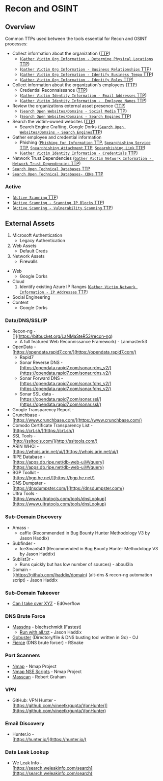 <!---------------------------------------------------------------------------------
Copyright: (c) BLS OPS LLC.
This program is free software: you can redistribute it and/or modify
it under the terms of the GNU General Public License as published by
the Free Software Foundation, version 3.
This program is distributed in the hope that it will be useful,
but WITHOUT ANY WARRANTY; without even the implied warranty of
MERCHANTABILITY or FITNESS FOR A PARTICULAR PURPOSE. See the
GNU General Public License for more details.
You should have received a copy of the GNU General Public License
along with this program. If not, see <https://www.gnu.org/licenses/>.
--------------------------------------------------------------------------------->
# Recon and OSINT
## Overview

Common TTPs used between the tools essential for Recon and OSINT processes:

* Collect information about the organization ([TTP](TTP/T1591_Gather_Victim_Org_Information/T1591.md))
	* ([`Gather Victim Org Information - Determine Physical Locations` TTP](TTP/T1591_Gather_Victim_Org_Information/001_Determine_Physical_Locations/T1591.001.md))
	* ([`Gather Victim Org Information - Business Relationships` TTP](TTP/T1591_Gather_Victim_Org_Information/002_Business_Relationships/T1591.002.md))
	* ([`Gather Victim Org Information - Identify Business Tempo` TTP](TTP/T1591_Gather_Victim_Org_Information/003_Identify_Business_Tempo/T1591.003.md))
	* ([`Gather Victim Org Information - Identify Roles` TTP](TTP/T1591_Gather_Victim_Org_Information/004_Identify_Roles/T1591.004.md))
* Collect information about the organization's employees ([TTP](TTP/T1589_Gather_Victim_Identity_Information/T1589.md))
	* Credential Reconnaissance ([TTP](TTP/T1589_Gather_Victim_Identity_Information/001_Credentials/T1589.001.md))
	* ([`Gather Victim Identity Information - Email Addresses` TTP](TTP/T1589_Gather_Victim_Identity_Information/002_Email_Addresses/T1589.002.md))
	* ([`Gather Victim Identity Information -  Employee Names` TTP](TTP/T1589_Gather_Victim_Identity_Information/003_Employee_Names/T1589.003.md))
* Review the organizations external asset presence ([TTP](TTP/T1593_Search_Open_Websites-Domains/T1593.md))
	* ([`Search Open Websites/Domains - Social Media` TTP](TTP/T1593_Search_Open_Websites-Domains/001_Social_Media/T1593.001.md))
	* ([`Search Open Websites/Domains - Search Engines` TTP](TTP/T1593_Search_Open_Websites-Domains/002_Search_Engines/T1593.002.md))
* Search the victim-owned websites ([TTP](TTP/T1594_Search_Victim-Owned_Websites/T1594.md))
	* Search Engine Crafting, Google Dorks ([`Search Open Websites/Domains - Search Engines`TTP](TTP/T1593_Search_Open_Websites-Domains/002_Search_Engines/T1593.002.md))
* Gather employee and credential information
	* Phishing ([`Phishing for Information` TTP](TTP/T1598_Phishing_for_Information/T1598.md), [`Spearphishing Service` TTP](TTP/T1598_Phishing_for_Information/001_Spearphishing_Service/T1598.001.md), [`Spearphishing Attachment` TTP](TTP/T1598_Phishing_for_Information/002_Spearphishing_Attachment/T1598.002.md), [`Spearphishing Link` TTP](TTP/T1598_Phishing_for_Information/003_Spearphishing_Link/T1598.003.md))
	* ([`Gather Victim Identity Information - Credentials` TTP](TTP/T1589_Gather_Victim_Identity_Information/001_Credentials/T1589.001.md))
* Network Trust Dependencies ([`Gather Victim Network Information - Network Trust Dependencies` TTP](TTP/T1590_Gather_Victim_Network_Information/003_Network_Trust_Dependencies/T1590.003.md))
* [`Search Open Technical Databases` TTP](TTP/T1596_Search_Open_Technical_Databases/T1596.md)
* [`Search Open Technical Databases- CDNs` TTP](TTP/T1596_Search_Open_Technical_Databases/004_CDNs/T1596.004.md)


### Active
* ([`Active Scanning` TTP](TTP/T1595_Active_Scanning/T1595.md))
* ([`Active Scanning - Scanning IP Blocks` TTP](TTP/T1595_Active_Scanning/001_Scanning_IP_Blocks/T1595.001.md))
* ([`Active Scanning - Vulnerability Scanning` TTP](TTP/T1595_Active_Scanning/002_Vulnerability_Scanning/T1595.002.md))


## External Assets

1. Microsoft Authentication
	* Legacy Authentication
1. Web Assets
	* Default Creds
1. Network Assets
	* Firewalls

* Web
	* Google Dorks
* Cloud
	1. Identify existing Azure IP Ranges ([`Gather Victim Network Information - IP Addresses` TTP](TTP/T1590_Gather_Victim_Network_Information/005_IP_Addresses/T1590.005.md))
* Social Engineering
* Content
	* Google Dorks


### Data/DNS/SSL/IP

* Recon-ng -<br />[]](https://bitbucket.org/LaNMaSteR53/recon-ng)
	* A full featured Web Reconnissance Framework) - Lanmaster53
* OpenData -<br />[https://opendata.rapid7.com/](https://opendata.rapid7.com/)
	* Rapid7
	* Sonar Reverse DNS -<br />[https://opendata.rapid7.com/sonar.rdns_v2/](https://opendata.rapid7.com/sonar.rdns_v2/)
	* Sonar Forward DNS -<br />[https://opendata.rapid7.com/sonar.fdns_v2/](https://opendata.rapid7.com/sonar.fdns_v2/)
	* Sonar SSL data -<br />[https://opendata.rapid7.com/sonar.ssl/](https://opendata.rapid7.com/sonar.ssl/)
* Google Transparency Report -<br />[](https://transparencyreport.google.com/https/certificates?hl=en)
* Crunchbase -<br />[https://www.crunchbase.com/](https://www.crunchbase.com/)
* Comodo Certificate Transparency List -<br />[https://crt.sh/](https://crt.sh/)
* SSL Tools -<br />[http://ssltools.com/](http://ssltools.com/)
* ARIN WHOI -<br />[https://whois.arin.net/ui/](https://whois.arin.net/ui/)
* RIPE Database -<br />[https://apps.db.ripe.net/db-web-ui/#/query](https://apps.db.ripe.net/db-web-ui/#/query)
* BGP Toolkit -<br />[https://bgp.he.net/](https://bgp.he.net/)
* DNS Dumpster -<br />[https://dnsdumpster.com/](https://dnsdumpster.com/)
* Ultra Tools -<br />[https://www.ultratools.com/tools/dnsLookup](https://www.ultratools.com/tools/dnsLookup)

### Sub-Domain Discovery
* Amass -<br />[](https://github.com/OWASP/Amass)
	* caffix (Recommended in Bug Bounty Hunter Methodology V3 by Jason Haddix)
* Subfinder -<br />[](https://github.com/Ice3man543/subfinder)
	* Ice3man543 (Recommended in Bug Bounty Hunter Methodology V3 by Jason Haddix)
* Sublist3r -<br />[](https://github.com/aboul3la/Sublist3r)
	* Runs quickly but has low number of sources) - aboul3la
* Domain -<br />[(https://github.com/jhaddix/domain) (alt-dns & recon-ng automation script) - Jason Haddix

### Sub-Domain Takeover

* [Can I take over XYZ](https://github.com/EdOverflow/can-i-take-over-xyz) - Ed0verflow

### DNS Brute Force
* [Massdns](https://github.com/blechschmidt/massdns) - blechschmidt (Fastest)
  * [Run with all.txt](https://gist.github.com/jhaddix/86a06c5dc309d08580a018c66354a056) - Jason Haddix
* [Gobuster](https://github.com/OJ/gobuster) (Directory/file & DNS busting tool written in Go) - OJ
* [Fierce](http://tools.kali.org/information-gathering/fierce) (DNS brute forcer) - RSnake

### Port Scanners
 * [Nmap](https://nmap.org/download.html) - Nmap Project
 * [Nmap NSE Scripts](https://nmap.org/nsedoc/) - Nmap Project
 * [Masscan](https://github.com/robertdavidgraham/masscan) - Robert Graham
 
### VPN 
 * GitHub: VPN Hunter -<br />[https://github.com/vineetkrgupta/VpnHunter]](https://github.com/vineetkrgupta/VpnHunter)
 
### Email Discovery
 * Hunter.io -<br />[https://hunter.io/](https://hunter.io/)
 
### Data Leak Lookup
 * We Leak Info -<br />[https://search.weleakinfo.com/search](https://search.weleakinfo.com/search)